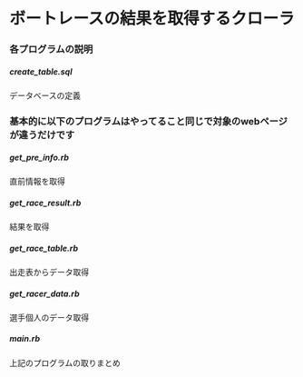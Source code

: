 # ボートレースの結果を取得するクローラ

### 各プログラムの説明

##### create_table.sql
データベースの定義

### 基本的に以下のプログラムはやってること同じで対象のwebページが違うだけです

##### get_pre_info.rb
直前情報を取得

##### get_race_result.rb
結果を取得

##### get_race_table.rb
出走表からデータ取得

##### get_racer_data.rb
選手個人のデータ取得

##### main.rb
上記のプログラムの取りまとめ
